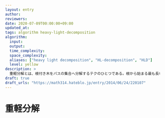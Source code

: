 ```yaml
---
layout: entry
author:
reviewers:
date: 2020-07-09T00:00:00+09:00
updated_at:
tags: algorithm heavy-light-decomposition
algorithm:
  input:
  output:
  time_complexity:
  space_complexity:
  aliases: ["heavy light decomposition", "HL-decomposition", "HLD"]
  level: yellow
description: >
  重軽分解とは、根付き木をパスの集合へ分解するテクのひとつである。根から始まる最も長いパスをひとつ選んで削除することを再帰的に行う。元々の根付き木上の親子関係によって分解されたパスの集合に木構造を入れたとき、元々の木の高さを $h$ とすると分解されてできた木の高さが $O(\log h)$ になることを特徴とする。
draft: true
draft_urls: "https://math314.hateblo.jp/entry/2014/06/24/220107"
---
```


# 重軽分解
